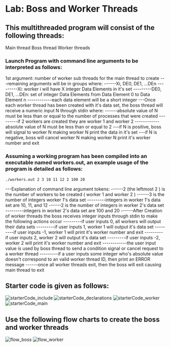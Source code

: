 # Lab: Boss and Worker Threads
## This multithreaded program will consist of the following threads:

  Main thread
  Boss thread
  Worker threads

### Launch Program with command line arguments to be interpreted as follows:

1st argument: number of worker sub threads for the main thread to create
---remaining arguments will be in groups where:
------Xi, DE0, DE1, ...DEn
---------Xi: worker i will have X integer Data Elements in it's set
---------DE0, DE1, ...DEn: set of integer Data Elements from Data Element 0 to Data Element n
------------each data element will be a short integer
---Once each worker thread has been created with it's data set, the boss thread will receive a numeric input N through stdin where:
------absolute value of N must be less than or equal to the number of processes that were created
---------if 2 workers are created they are worker 1 and worker 2
------------absolute value of N must be less than or equal to 2
---if N is positive, boss will signal to worker N making worker N print the data in it's set
---if N is negative, boss will cancel worker N making worker N print it's worker number and exit

### Assuming a working program has been compiled into an executable named workers.out, an example usage of the program is detailed as follows:

`./workers.out 2 3 10 11 12 2 100 20`

---Explanation of command line argument tokens:
------2 (the leftmost 2 ) is the number of workers to be created ( worker 1 and worker 2 )
------3 is the number of integers worker 1's data set
---------integers in worker 1's data set are 10, 11, and 12
------2 is the number of integers in worker 2's data set
---------integers in worker 2's data set are 100 and 20
------After Creation of worker threads the boss receives integer inputs through stdin to make the following actions occur
---------if user inputs 0, all workers will output their data sets
---------if user inputs 1, worker 1 will output it's data set
---------if user inputs -1, worker 1 will print it's worker number and exit
---------if user inputs 2, worker 2 will output it's data set
---------if user inputs -2, worker 2 will print it's worker number and exit
------------the user input value is used by boss thread to send a condition signal or cancel request to a worker thread
---------if a user inputs some integer who's absolute value doesn't correspond to an valid worker thread ID, then print an ERROR message
------once all worker threads exit, then the boss will exit causing main thread to exit

## Starter code is given as follows:
![starterCode_include](1.png)
![starterCode_declarations](2.png)
![starterCode_worker](3.png)
![starterCode_main](4.png)

## Use the following flow charts to create the boss and worker threads

![flow_boss](5.png)
![flow_worker](6.jpg)

